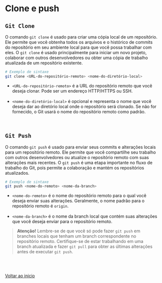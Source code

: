 # Clone e push

## `Git Clone`

O comando `git clone` é usado para criar uma cópia local de um repositório. Ele permite que você obtenha todos os arquivos e o histórico de commits do repositório em seu ambiente local para que você possa trabalhar com eles. O `git clone` é usado principalmente para iniciar um novo projeto, colaborar com outros desenvolvedores ou obter uma cópia de trabalho atualizada de um repositório existente.
```bash
# Exemplo de sintaxe
git clone <URL-do-repositório-remoto> <nome-do-diretório-local>
```
- `<URL-do-repositório-remoto>` é a URL do repositório remoto que você deseja clonar. Pode ser um endereço HTTP/HTTPS ou SSH.<br><br>
- `<nome-do-diretório-local>` é opcional e representa o nome que você deseja dar ao diretório local onde o repositório será clonado. Se não for fornecido, o Git usará o nome do repositório remoto como padrão.

<br>

## `Git Push`

O comando `git push` é usado para enviar seus commits e alterações locais para um repositório remoto. Ele permite que você compartilhe seu trabalho com outros desenvolvedores ou atualize o repositório remoto com suas alterações mais recentes. O `git push` é uma etapa importante no fluxo de trabalho do Git, pois permite a colaboração e mantém os repositórios atualizados.
```bash
# Exemplo de sintaxe
git push <nome-do-remoto> <nome-da-branch>
```
- `<nome-do-remoto>` é o nome do repositório remoto para o qual você deseja enviar suas alterações. Geralmente, o nome padrão para o repositório remoto é `origin`.<br><br>
- `<nome-da-branch>` é o nome da branch local que contém suas alterações que você deseja enviar para o repositório remoto.

> **Atenção!**
    Lembre-se de que você só pode fazer `git push` em branches locais que tenham um branch correspondente no repositório remoto. Certifique-se de estar trabalhando em uma branch atualizada e fazer `git pull` para obter as últimas alterações antes de executar `git push`.

<br>

<br>

[Voltar ao inicio](/README.md)